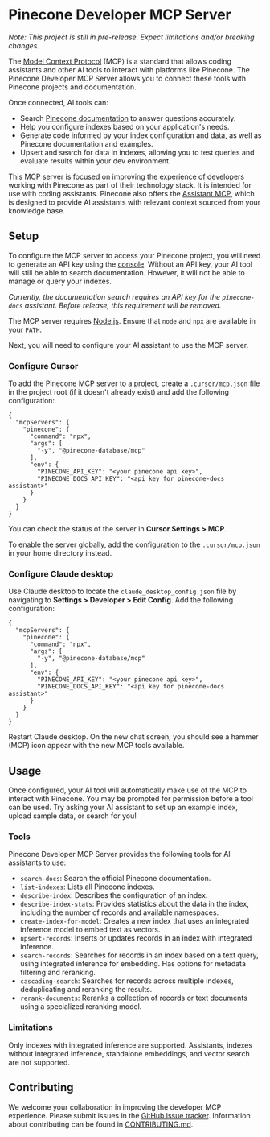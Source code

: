 # Pinecone Developer MCP Server

_Note: This project is still in pre-release. Expect limitations and/or breaking
changes._

The [Model Context Protocol](https://modelcontextprotocol.io/introduction) (MCP) is a standard that allows coding assistants and other AI tools to interact with platforms like Pinecone. The Pinecone Developer MCP Server allows you to connect these tools with Pinecone projects and documentation.

Once connected, AI tools can:
* Search [Pinecone documentation](https://docs.pinecone.io) to answer questions accurately.
* Help you configure indexes based on your application's needs.
* Generate code informed by your index configuration and data, as well as Pinecone documentation and examples.
* Upsert and search for data in indexes, allowing you to test queries and evaluate results within your dev environment.

This MCP server is focused on improving the experience of developers working with Pinecone as part of their technology stack. It is intended for use with coding assistants. Pinecone also offers the [Assistant MCP](https://github.com/pinecone-io/assistant-mcp), which is designed to provide AI assistants with relevant context sourced from your knowledge base.

## Setup

To configure the MCP server to access your Pinecone project, you will need to generate an API key using the [console](https://app.pinecone.io). Without an API key, your AI tool will still be able to search documentation. However, it will not be able to manage or query your indexes.

_Currently, the documentation search requires an API key for the `pinecone-docs` assistant. Before release, this requirement will be removed._

The MCP server requires [Node.js](https://nodejs.org). Ensure that `node` and `npx` are available in your `PATH`.

Next, you will need to configure your AI assistant to use the MCP server.

### Configure Cursor

To add the Pinecone MCP server to a project, create a `.cursor/mcp.json` file in the project root (if it doesn't already exist) and add the following configuration:

```
{
  "mcpServers": {
    "pinecone": {
      "command": "npx",
      "args": [
        "-y", "@pinecone-database/mcp"
      ],
      "env": {
        "PINECONE_API_KEY": "<your pinecone api key>",
        "PINECONE_DOCS_API_KEY": "<api key for pinecone-docs assistant>"
      }
    }
  }
}
```

You can check the status of the server in **Cursor Settings > MCP**.

To enable the server globally, add the configuration to the `.cursor/mcp.json` in your home directory instead.

### Configure Claude desktop

Use Claude desktop to locate the `claude_desktop_config.json` file by navigating to **Settings > Developer > Edit Config**. Add the following configuration:

```
{
  "mcpServers": {
    "pinecone": {
      "command": "npx",
      "args": [
        "-y", "@pinecone-database/mcp"
      ],
      "env": {
        "PINECONE_API_KEY": "<your pinecone api key>",
        "PINECONE_DOCS_API_KEY": "<api key for pinecone-docs assistant>"
      }
    }
  }
}
```

Restart Claude desktop. On the new chat screen, you should see a hammer (MCP) icon appear with the new MCP tools available.

## Usage
Once configured, your AI tool will automatically make use of the MCP to interact with Pinecone. You may be prompted for permission before a tool can be used. Try asking your AI assistant to set up an example index, upload sample data, or search for you!

### Tools
Pinecone Developer MCP Server provides the following tools for AI assistants to use:
- `search-docs`: Search the official Pinecone documentation.
- `list-indexes`: Lists all Pinecone indexes.
- `describe-index`: Describes the configuration of an index.
- `describe-index-stats`: Provides statistics about the data in the index, including the  number of records and available namespaces.
- `create-index-for-model`: Creates a new index that uses an integrated inference model to embed text as vectors.
- `upsert-records`: Inserts or updates records in an index with integrated inference.
- `search-records`: Searches for records in an index based on a text query, using integrated inference for embedding. Has options for metadata filtering and reranking.
- `cascading-search`: Searches for records across multiple indexes, deduplicating and reranking the results.
- `rerank-documents`: Reranks a collection of records or text documents using a specialized reranking model.

### Limitations
Only indexes with integrated inference are supported. Assistants, indexes without integrated inference, standalone embeddings, and vector search are not supported.

## Contributing
We welcome your collaboration in improving the developer MCP experience. Please submit issues in the [GitHub issue tracker](https://github.com/pinecone-io/pinecone-mcp/issues). Information about contributing can be found in [CONTRIBUTING.md](CONTRIBUTING.md).
